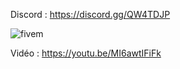 Discord : https://discord.gg/QW4TDJP

![fivem](https://i.imgur.com/kPkvele.png)

Vidéo : https://youtu.be/MI6awtIFiFk
